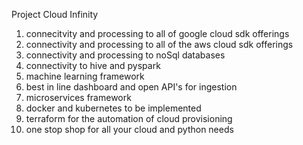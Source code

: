 Project Cloud Infinity
1. connecitvity and processing to all of google cloud sdk offerings
2. connectivity and processing to all of the aws cloud sdk offerings
3. connectivity and processing to noSql databases
4. connectivity to hive and pyspark 
5. machine learning framework
6. best in line dashboard and open API's for ingestion
7. microservices framework
8. docker and kubernetes to be implemented
9. terraform for the automation of cloud provisioning
10. one stop shop for all your cloud and python needs
